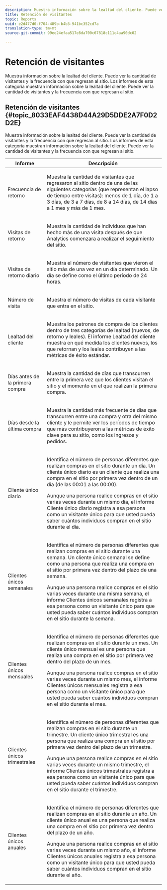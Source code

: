 ```yaml
---
description: Muestra información sobre la lealtad del cliente. Puede ver la cantidad de visitantes y la frecuencia con que regresan al sitio. Los informes de esta categoría muestran información sobre la lealtad del cliente. Puede ver la cantidad de visitantes y la frecuencia con que regresan al sitio.
title: Retención de visitantes
topic: Reports
uuid: e2d477d0-f704-489b-b4b3-941bc352cd7a
translation-type: tm+mt
source-git-commit: 99ee24efaa517e8da700c67818c111c4aa90dc02

---
```



# Retención de visitantes

Muestra información sobre la lealtad del cliente. Puede ver la cantidad de visitantes y la frecuencia con que regresan al sitio. Los informes de esta categoría muestran información sobre la lealtad del cliente. Puede ver la cantidad de visitantes y la frecuencia con que regresan al sitio.

## Retención de visitantes {#topic_8033EAF4438D44A29D5DDE2A7F0D2D2E}

Muestra información sobre la lealtad del cliente. Puede ver la cantidad de visitantes y la frecuencia con que regresan al sitio. Los informes de esta categoría muestran información sobre la lealtad del cliente. Puede ver la cantidad de visitantes y la frecuencia con que regresan al sitio.

<table id="table_486948EB47664B90BDF9915314B572B0"> 
 <thead> 
  <tr> 
   <th colname="col1" class="entry"> Informe </th> 
   <th colname="col2" class="entry"> Descripción </th> 
  </tr> 
 </thead>
 <tbody> 
  <tr> 
   <td colname="col1"> Frecuencia de retorno </td> 
   <td colname="col2"> <p>Muestra la cantidad de visitantes que regresaron al sitio dentro de una de las siguientes categorías (que representan el lapso de tiempo entre visitas): menos de 1 día, de 1 a 3 días, de 3 a 7 días, de 8 a 14 días, de 14 días a 1 mes y más de 1 mes. </p> </td> 
  </tr> 
  <tr> 
   <td colname="col1"> Visitas de retorno </td> 
   <td colname="col2"> <p>Muestra la cantidad de individuos que han hecho más de una visita después de que Analytics comenzara a realizar el seguimiento del sitio. </p> </td> 
  </tr> 
  <tr> 
   <td colname="col1"> Visitas de retorno diario </td> 
   <td colname="col2"> <p>Muestra el número de visitantes que vieron el sitio más de una vez en un día determinado. Un día se define como el último período de 24 horas. </p> </td> 
  </tr> 
  <tr> 
   <td colname="col1"> Número de visita </td> 
   <td colname="col2"> <p>Muestra el número de visitas de cada visitante que entra en el sitio. </p> </td> 
  </tr> 
  <tr> 
   <td colname="col1"> Lealtad del cliente </td> 
   <td colname="col2"> <p>Muestra los patrones de compra de los clientes dentro de tres categorías de lealtad (nuevos, de retorno y leales). El informe <span class="wintitle">Lealtad del cliente</span> muestra en qué medida los clientes nuevos, los que retornan y los leales contribuyen a las métricas de éxito estándar. </p> </td> 
  </tr> 
  <tr> 
   <td colname="col1"> Días antes de la primera compra </td> 
   <td colname="col2"> <p>Muestra la cantidad de días que transcurren entre la primera vez que los clientes visitan el sitio y el momento en el que realizan la primera compra. </p> </td> 
  </tr> 
  <tr> 
   <td colname="col1"> Días desde la última compra </td> 
   <td colname="col2"> <p>Muestra la cantidad más frecuente de días que transcurren entre una compra y otra del mismo cliente y le permite ver los períodos de tiempo que más contribuyeron a las métricas de éxito clave para su sitio, como los ingresos y pedidos. </p> </td> 
  </tr> 
  <tr> 
   <td colname="col1"> Cliente único diario </td> 
   <td colname="col2"> <p>Identifica el número de personas diferentes que realizan compras en el sitio durante un día. Un cliente único diario es un cliente que realiza una compra en el sitio por primera vez dentro de un día (de las 00:01 a las 00:00). </p> <p>Aunque una persona realice compras en el sitio varias veces durante un mismo día, el informe <span class="wintitle">Cliente único diario</span> registra a esa persona como un visitante único para que usted pueda saber cuántos individuos compran en el sitio durante el día. </p> </td> 
  </tr> 
  <tr> 
   <td colname="col1"> Clientes únicos semanales </td> 
   <td colname="col2"> <p>Identifica el número de personas diferentes que realizan compras en el sitio durante una semana. Un cliente único semanal se define como una persona que realiza una compra en el sitio por primera vez dentro del plazo de una semana. </p> <p>Aunque una persona realice compras en el sitio varias veces durante una misma semana, el informe <span class="wintitle">Clientes únicos semanales</span> registra a esa persona como un visitante único para que usted pueda saber cuántos individuos compran en el sitio durante la semana. </p> </td> 
  </tr> 
  <tr> 
   <td colname="col1"> Clientes únicos mensuales </td> 
   <td colname="col2"> <p>Identifica el número de personas diferentes que realizan compras en el sitio durante un mes. Un cliente único mensual es una persona que realiza una compra en el sitio por primera vez dentro del plazo de un mes. </p> <p>Aunque una persona realice compras en el sitio varias veces durante un mismo mes, el informe <span class="wintitle">Clientes únicos mensuales</span> registra a esa persona como un visitante único para que usted pueda saber cuántos individuos compran en el sitio durante el mes. </p> </td> 
  </tr> 
  <tr> 
   <td colname="col1"> Clientes únicos trimestrales </td> 
   <td colname="col2"> <p>Identifica el número de personas diferentes que realizan compras en el sitio durante un trimestre. Un cliente único trimestral es una persona que realiza una compra en el sitio por primera vez dentro del plazo de un trimestre. </p> <p>Aunque una persona realice compras en el sitio varias veces durante un mismo trimestre, el informe <span class="wintitle">Clientes únicos trimestrales</span> registra a esa persona como un visitante único para que usted pueda saber cuántos individuos compran en el sitio durante el trimestre. </p> </td> 
  </tr> 
  <tr> 
   <td colname="col1"> Clientes únicos anuales </td> 
   <td colname="col2"> <p>Identifica el número de personas diferentes que realizan compras en el sitio durante un año. Un cliente único anual es una persona que realiza una compra en el sitio por primera vez dentro del plazo de un año. </p> <p>Aunque una persona realice compras en el sitio varias veces durante un mismo año, el informe <span class="wintitle">Clientes únicos anuales</span> registra a esa persona como un visitante único para que usted pueda saber cuántos individuos compran en el sitio durante el año. </p> </td> 
  </tr> 
 </tbody> 
</table>

